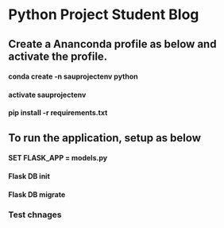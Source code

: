 # Python Project Student Blog

## Create a Ananconda profile as below and activate the profile.
#### conda create -n sauprojectenv python
#### activate sauprojectenv
#### pip install -r requirements.txt


## To run the application, setup as below
#### SET FLASK_APP = models.py
#### Flask DB init
#### Flask DB migrate


### Test chnages
